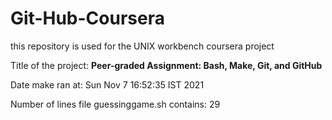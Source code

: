 # Git-Hub-Coursera
this repository is used for the UNIX workbench coursera project 

Title of the project: __Peer-graded Assignment: Bash, Make, Git, and GitHub__

Date make ran at:
Sun Nov  7  16:52:35 IST 2021

Number of lines file guessinggame.sh contains:
      29
